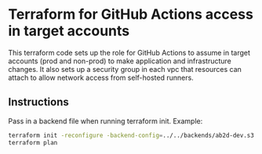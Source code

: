 # Terraform for GitHub Actions access in target accounts

This terraform code sets up the role for GitHub Actions to assume in target accounts (prod and non-prod) to make application and infrastructure changes. It also sets up a security group in each vpc that resources can attach to allow network access from self-hosted runners.

## Instructions

Pass in a backend file when running terraform init. Example:

```bash
terraform init -reconfigure -backend-config=../../backends/ab2d-dev.s3.tfbackend
terraform plan
```
